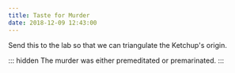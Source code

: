 ```yaml
---
title: Taste for Murder
date: 2018-12-09 12:43:00
---
```


Send this to the lab so that we can triangulate the Ketchup's origin.

::: hidden
The murder was either premeditated or premarinated.
:::